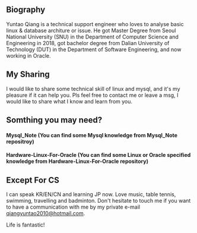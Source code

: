 ## Biography

Yuntao Qiang is a technical support engineer who loves to analyse basic linux & database architure or issue.
He got Master Degree from Seoul National University (SNU) in the Department of Computer Science and Engineering in 2018, got bachelor degree from Dalian University of Technology (DUT) in the Department of Software Engineering, and now working in Oracle.

## My Sharing

I would like to share some technical skill of linux and mysql, and it's my pleasure if it can help you. Pls feel free to contact me or leave a msg, I would like to share what I know and learn from you.


## Somthing you may need?

#### Mysql_Note (You can find some Mysql knowledge from Mysql_Note repositroy)

#### Hardware-Linux-For-Oracle (You can find some Linux or Oracle specified knowledge from Hardware-Linux-For-Oracle repository)


## Except For CS
I can speak KR/EN/CN and learning JP now. Love music, table tennis, swimming, travelling and badminton. Don't hesitate to touch me if you want to have a  communication with me by my private e-mail qiangyuntao2010@hotmail.com.

Life is fantastic!


